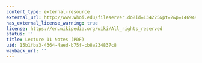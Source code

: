 ```yaml
---
content_type: external-resource
external_url: http://www.whoi.edu/fileserver.do?id=134225&pt=2&p=146949
has_external_license_warning: true
license: https://en.wikipedia.org/wiki/All_rights_reserved
status: ''
title: Lecture 11 Notes (PDF)
uid: 15b1fba3-4364-4aed-b75f-cb8a234837c8
wayback_url: ''
---
```

